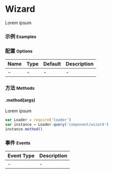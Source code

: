 # Wizard

Lorem ipsum

### 示例 <small>Examples</small>

<div class="bs-example">
    <div class="content">
        <div bx-name="components/wizard"></div>
    </div>
</div>

### 配置 <small>Options</small>

Name | Type | Default | Description
:--- | :--- | :------ | :----------
- | - | - | -

### 方法 <small>Methods</small>

#### .method(args)

Lorem ipsum

```js
var Loader = require('loader')
var instance = Loader.query('component/wizard')
instance.method()
```

### 事件 <small>Events</small>

Event Type | Description
:--------- | :----------
- | -

